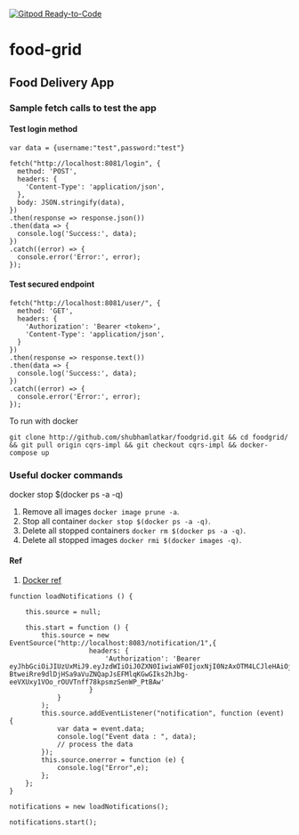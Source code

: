 [![Gitpod Ready-to-Code](https://img.shields.io/badge/Gitpod-Ready--to--Code-blue?logo=gitpod)](https://gitpod.io/#https://github.com/shubhamlatkar/foodgrid)
# food-grid

## Food Delivery App

### Sample fetch calls to test the app

#### Test login method
```
var data = {username:"test",password:"test"}
```
```
fetch("http://localhost:8081/login", {
  method: 'POST',
  headers: {
    'Content-Type': 'application/json',
  },
  body: JSON.stringify(data),
})
.then(response => response.json())
.then(data => {
  console.log('Success:', data);
})
.catch((error) => {
  console.error('Error:', error);
});
```


#### Test secured endpoint
```
fetch("http://localhost:8081/user/", {
  method: 'GET',
  headers: {
    'Authorization': 'Bearer <token>',
    'Content-Type': 'application/json',
  }
})
.then(response => response.text())
.then(data => {
  console.log('Success:', data);
})
.catch((error) => {
  console.error('Error:', error);
});
```

To run with docker

```
git clone http://github.com/shubhamlatkar/foodgrid.git && cd foodgrid/ && git pull origin cqrs-impl && git checkout cqrs-impl && docker-compose up
```

### Useful docker commands

docker stop $(docker ps -a -q)

1. Remove all images `docker image prune -a`.
2. Stop all container `docker stop $(docker ps -a -q)`.
3. Delete all stopped containers `docker rm $(docker ps -a -q)`.
4. Delete all stopped images `docker rmi $(docker images -q)`.

#### Ref
1. [Docker ref](https://www.codenotary.com/blog/extremely-useful-docker-commands/)

```
function loadNotifications () {

    this.source = null;
    
    this.start = function () {
        this.source = new EventSource("http://localhost:8083/notification/1",{
                    headers: {
                        'Authorization': 'Bearer eyJhbGciOiJIUzUxMiJ9.eyJzdWIiOiJ0ZXN0IiwiaWF0IjoxNjI0NzAxOTM4LCJleHAiOjE2MjQ3MDIyMzh9.68-BtweiRre9dlDjHSa9aVuZNQapJsEFMlqKGwGIks2hJbg-eeVXUxy1VOo_rOUVTnff78kpsmzSenWP_PtBAw'
                    }
            }
        );
        this.source.addEventListener("notification", function (event) {
            var data = event.data;
            console.log("Event data : ", data);
            // process the data
        });
        this.source.onerror = function (e) {
            console.log("Error",e);
        };
    };
}

notifications = new loadNotifications();

notifications.start();
```